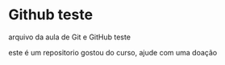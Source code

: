 # Github teste
arquivo da aula de Git e GitHub
teste

este é um repositorio
gostou do curso, ajude com uma doação
